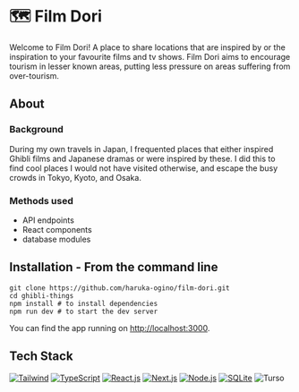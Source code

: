 # 🗺️ Film Dori

Welcome to Film Dori! A place to share locations that are inspired by or the inspiration to your favourite films and tv shows. Film Dori aims to encourage tourism in lesser known areas, putting less pressure on areas suffering from over-tourism.

## About

### Background

During my own travels in Japan, I frequented places that either inspired Ghibli films and Japanese dramas or were inspired by these. I did this to find cool places I would not have visited otherwise, and escape the busy crowds in Tokyo, Kyoto, and Osaka.

### Methods used

* API endpoints
* React components
* database modules


## Installation - **From the command line**

```
git clone https://github.com/haruka-ogino/film-dori.git
cd ghibli-things
npm install # to install dependencies
npm run dev # to start the dev server
```

You can find the app running on [http://localhost:3000](http://localhost:3000).

## Tech Stack
[![Tailwind](https://img.shields.io/badge/Tailwind_CSS-38B2AC?style=fflat-square&logo=tailwind-css&logoColor=white)](https://tailwindcss.com/)
[![TypeScript](https://img.shields.io/badge/TypeScript-beige?style=fflat-square&logo=typescript)](https://www.typescriptlang.org/)
[![React.js](https://img.shields.io/badge/React-orange?style=fflat-square&logo=react)](https://reactjs.org/)
[![Next.js](https://img.shields.io/badge/Next.js-000000?style=fflat-square&logo=nextdotjs&logoColor=white)](https://nextjs.org/)
[![Node.js](https://img.shields.io/badge/Node.js-blue?style=fflat-square&logo=node.js)](https://nodejs.org/)
[![SQLite](https://img.shields.io/badge/SQLite-07405E?style=fflat-square&logo=sqlite)](https://www.sqlite.org/)
![Turso](https://img.shields.io/badge/Turso-07405E?style=fflat-square&logo=turso)
